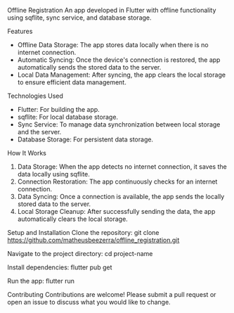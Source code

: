 Offline Registration
An app developed in Flutter with offline functionality using sqflite, sync service, and database storage.

Features
- Offline Data Storage: The app stores data locally when there is no internet connection.
- Automatic Syncing: Once the device's connection is restored, the app automatically sends the stored data to the server.
- Local Data Management: After syncing, the app clears the local storage to ensure efficient data management.

Technologies Used
- Flutter: For building the app.
- sqflite: For local database storage.
- Sync Service: To manage data synchronization between local storage and the server.
- Database Storage: For persistent data storage.
  
How It Works
1. Data Storage: When the app detects no internet connection, it saves the data locally using sqflite.
2. Connection Restoration: The app continuously checks for an internet connection.
3. Data Syncing: Once a connection is available, the app sends the locally stored data to the server.
4. Local Storage Cleanup: After successfully sending the data, the app automatically clears the local storage.

Setup and Installation
Clone the repository:
git clone  https://github.com/matheusbeezerra/offline_registration.git

Navigate to the project directory:
cd project-name

Install dependencies:
flutter pub get

Run the app:
flutter run

Contributing
Contributions are welcome! Please submit a pull request or open an issue to discuss what you would like to change.
